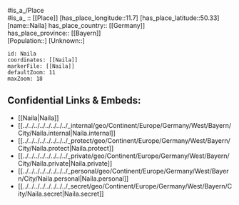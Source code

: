 ﻿---
location: [50.33,11.7] 
mapzoom: [7,12] 
mapmarker: city 
type: City
tags:
- geo/City


SpocWebEntityId: 32719
isDeleted: false
confidential: public

---
#is_a_/Place  
#is_a_ :: [[Place]] 
[has_place_longitude::11.7] 
[has_place_latitude::50.33] 
[name::Naila] 
has_place_country:: [[Germany]]  
has_place_province:: [[Bayern]]  
[Population::] 
[Unknown::] 


```leaflet
id: Naila
coordinates: [[Naila]] 
markerFile: [[Naila]] 
defaultZoom: 11 
maxZoom: 18
```


## Confidential Links & Embeds: 
- [[Naila|Naila]]  
- [[../../../../../../../../_internal/geo/Continent/Europe/Germany/West/Bayern/City/Naila.internal|Naila.internal]] 
- [[../../../../../../../../_protect/geo/Continent/Europe/Germany/West/Bayern/City/Naila.protect|Naila.protect]] 
- [[../../../../../../../../_private/geo/Continent/Europe/Germany/West/Bayern/City/Naila.private|Naila.private]] 
- [[../../../../../../../../_personal/geo/Continent/Europe/Germany/West/Bayern/City/Naila.personal|Naila.personal]] 
- [[../../../../../../../../_secret/geo/Continent/Europe/Germany/West/Bayern/City/Naila.secret|Naila.secret]] 
